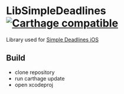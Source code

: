 # LibSimpleDeadlines [![Carthage compatible](https://img.shields.io/badge/Carthage-compatible-4BC51D.svg?style=flat)](https://github.com/Carthage/Carthage)

Library used for [Simple Deadlines iOS](https://github.com/EckoEdc/simpleDeadlines-iOS)

## Build
- clone repository
- run carthage update
- open xcodeproj
